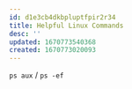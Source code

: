 ```yaml
---
id: d1e3cb4dkbpluptfpir2r34
title: Helpful Linux Commands
desc: ''
updated: 1670773540368
created: 1670773020093
---
```


`ps aux` / `ps -ef`
